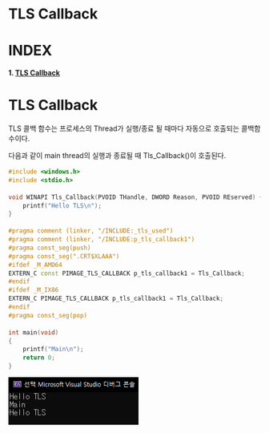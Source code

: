 # TLS Callback

# **INDEX**

**1. [TLS Callback](#TLS-Callback)**


# **TLS Callback**

TLS 콜백 함수는 프로세스의 Thread가 실행/종료 될 때마다 자동으로 호출되는 콜백함수이다.

다음과 같이 main thread의 실행과 종료될 때 Tls_Callback()이 호출된다.

```c++
#include <windows.h>
#include <stdio.h>

void WINAPI Tls_Callback(PVOID THandle, DWORD Reason, PVOID REserved) {
	printf("Hello TLS\n");
}

#pragma comment (linker, "/INCLUDE:_tls_used")
#pragma comment (linker, "/INCLUDE:p_tls_callback1")
#pragma const_seg(push)
#pragma const_seg(".CRT$XLAAA")
#ifdef _M_AMD64
EXTERN_C const PIMAGE_TLS_CALLBACK p_tls_callback1 = Tls_Callback;
#endif
#ifdef _M_IX86
EXTERN_C PIMAGE_TLS_CALLBACK p_tls_callback1 = Tls_Callback;
#endif
#pragma const_seg(pop)

int main(void)
{
	printf("Main\n");
	return 0;
}
```

![](images/2022-05-23-17-05-50.png)